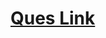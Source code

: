 # <a href="https://practice.geeksforgeeks.org/problems/find-maximum-equal-sum-of-three-stacks/1">Ques Link</a>
